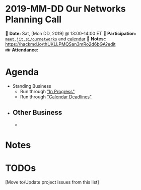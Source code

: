 # 2019-MM-DD Our Networks Planning Call

:date: **Date:** Sat, [Mon DD, 2019] @ 13:00-14:00 ET
:raising_hand: **Participation:** [`meet.jit.si/ournetworks`](https://meet.jit.si/ournetworks) and [calendar](https://calendar.google.com/calendar/embed?src=aers7atolh0uurlfmkoki9kikg%40group.calendar.google.com&ctz=America%2FToronto)
:notebook: **Notes:**: https://hackmd.io/thUKLLPMQSan3mRo2d6bGA?edit  
:family: **Attendance:**

# Agenda

- Standing Business
  - Run through ["In Progress"](https://github.com/ournetworks/2019/projects/1)
  - Run through ["Calendar Deadlines"](https://calendar.google.com/calendar/embed?src=aers7atolh0uurlfmkoki9kikg%40group.calendar.google.com&ctz=America%2FToronto)
- Other Business
  -
  -

# Notes


# TODOs

[Move to/Update project issues from this list]
